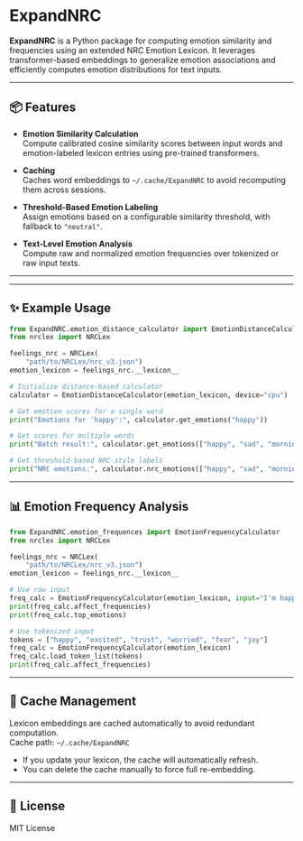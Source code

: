 # ExpandNRC

**ExpandNRC** is a Python package for computing emotion similarity and frequencies using an extended NRC Emotion Lexicon. It leverages transformer-based embeddings to generalize emotion associations and efficiently computes emotion distributions for text inputs.

---

## 📦 Features

- **Emotion Similarity Calculation**  
  Compute calibrated cosine similarity scores between input words and emotion-labeled lexicon entries using pre-trained transformers.

- **Caching**  
  Caches word embeddings to `~/.cache/ExpandNRC` to avoid recomputing them across sessions.

- **Threshold-Based Emotion Labeling**  
  Assign emotions based on a configurable similarity threshold, with fallback to `"neutral"`.

- **Text-Level Emotion Analysis**  
  Compute raw and normalized emotion frequencies over tokenized or raw input texts.

---

---

## ✨ Example Usage

```python
from ExpandNRC.emotion_distance_calculator import EmotionDistanceCalculator
from nrclex import NRCLex

feelings_nrc = NRCLex(
    "path/to/NRCLex/nrc_v3.json")
emotion_lexicon = feelings_nrc.__lexicon__

# Initialize distance-based calculator
calculator = EmotionDistanceCalculator(emotion_lexicon, device="cpu")

# Get emotion scores for a single word
print("Emotions for 'happy':", calculator.get_emotions("happy"))

# Get scores for multiple words
print("Batch result:", calculator.get_emotions(["happy", "sad", "morning"]))

# Get threshold-based NRC-style labels
print("NRC emotions:", calculator.nrc_emotions(["happy", "sad", "morning"]))
```

---

## 📊 Emotion Frequency Analysis

```python
from ExpandNRC.emotion_frequences import EmotionFrequencyCalculator
from nrclex import NRCLex

feelings_nrc = NRCLex(
    "path/to/NRCLex/nrc_v3.json")
emotion_lexicon = feelings_nrc.__lexicon__

# Use raw input
freq_calc = EmotionFrequencyCalculator(emotion_lexicon, input="I'm happy but also worried.")
print(freq_calc.affect_frequencies)
print(freq_calc.top_emotions)

# Use tokenized input
tokens = ["happy", "excited", "trust", "worried", "fear", "joy"]
freq_calc = EmotionFrequencyCalculator(emotion_lexicon)
freq_calc.load_token_list(tokens)
print(freq_calc.affect_frequencies)
```

---

## 🧠 Cache Management

Lexicon embeddings are cached automatically to avoid redundant computation.  
Cache path: `~/.cache/ExpandNRC`

- If you update your lexicon, the cache will automatically refresh.
- You can delete the cache manually to force full re-embedding.

---

## 📄 License

MIT License